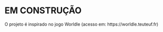 <H1> EM CONSTRUÇÃO </H1>
<p> O projeto é inspirado no jogo Worldle (acesso em: https://worldle.teuteuf.fr) </p>
